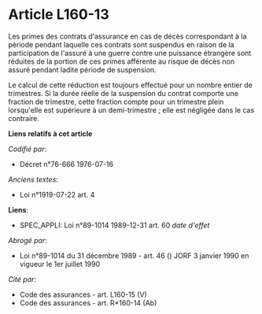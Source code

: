 # Article L160-13

Les primes des contrats d'assurance en cas de décès correspondant à la période pendant laquelle ces contrats sont suspendus
en raison de la participation de l'assuré à une guerre contre une puissance étrangère sont réduites de la portion de ces
primes afférente au risque de décès non assuré pendant ladite période de suspension.

Le calcul de cette réduction est toujours effectué pour un nombre entier de trimestres. Si la durée réelle de la suspension
du contrat comporte une fraction de trimestre, cette fraction compte pour un trimestre plein lorsqu'elle est supérieure à un
demi-trimestre ; elle est négligée dans le cas contraire.

**Liens relatifs à cet article**

_Codifié par_:

  - Décret n°76-666 1976-07-16

_Anciens textes_:

  - Loi n°1919-07-22 art. 4

**Liens**:

  - SPEC_APPLI: Loi n°89-1014 1989-12-31 art. 60 *date d'effet*

_Abrogé par_:

  - Loi n°89-1014 du 31 décembre 1989 - art. 46 () JORF 3 janvier 1990 en vigueur le 1er juillet 1990

_Cité par_:

  - Code des assurances - art. L160-15 (V)
  - Code des assurances - art. R*160-14 (Ab)
